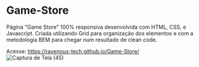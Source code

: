 # Game-Store
Página "Game Store"  100% responsiva desenvolvida com HTML, CSS, e Javascript. Criada utilizando Grid para organização dos elementos e com a metodologia BEM para chegar num resultado de clean code.

Acesse: https://ravenous-tech.github.io/Game-Store/
![Captura de Tela (45)](https://user-images.githubusercontent.com/98185728/195885707-f6a1b54f-02c2-47ff-b0bb-0fc6584b6963.png)
